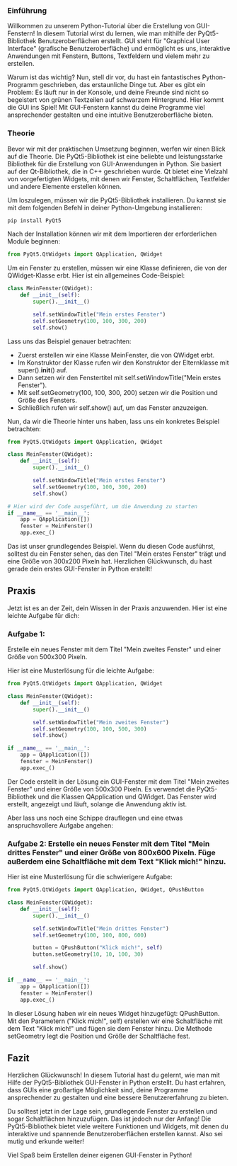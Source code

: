 ### Einführung
Willkommen zu unserem Python-Tutorial über die Erstellung von GUI-Fenstern! In diesem Tutorial wirst du lernen, wie man mithilfe der PyQt5-Bibliothek Benutzeroberflächen erstellt. GUI steht für "Graphical User Interface" (grafische Benutzeroberfläche) und ermöglicht es uns, interaktive Anwendungen mit Fenstern, Buttons, Textfeldern und vielem mehr zu erstellen.

Warum ist das wichtig? Nun, stell dir vor, du hast ein fantastisches Python-Programm geschrieben, das erstaunliche Dinge tut. Aber es gibt ein Problem: Es läuft nur in der Konsole, und deine Freunde sind nicht so begeistert von grünen Textzeilen auf schwarzem Hintergrund. Hier kommt die GUI ins Spiel! Mit GUI-Fenstern kannst du deine Programme viel ansprechender gestalten und eine intuitive Benutzeroberfläche bieten.

### Theorie
Bevor wir mit der praktischen Umsetzung beginnen, werfen wir einen Blick auf die Theorie. Die PyQt5-Bibliothek ist eine beliebte und leistungsstarke Bibliothek für die Erstellung von GUI-Anwendungen in Python. Sie basiert auf der Qt-Bibliothek, die in C++ geschrieben wurde. Qt bietet eine Vielzahl von vorgefertigten Widgets, mit denen wir Fenster, Schaltflächen, Textfelder und andere Elemente erstellen können.

Um loszulegen, müssen wir die PyQt5-Bibliothek installieren. Du kannst sie mit dem folgenden Befehl in deiner Python-Umgebung installieren:

```python
pip install PyQt5
```
Nach der Installation können wir mit dem Importieren der erforderlichen Module beginnen:

```python
from PyQt5.QtWidgets import QApplication, QWidget
```
Um ein Fenster zu erstellen, müssen wir eine Klasse definieren, die von der QWidget-Klasse erbt. Hier ist ein allgemeines Code-Beispiel:
```python
class MeinFenster(QWidget):
    def __init__(self):
        super().__init__()

        self.setWindowTitle("Mein erstes Fenster")
        self.setGeometry(100, 100, 300, 200)
        self.show()
```
Lass uns das Beispiel genauer betrachten:

* Zuerst erstellen wir eine Klasse MeinFenster, die von QWidget erbt.
* Im Konstruktor der Klasse rufen wir den Konstruktor der Elternklasse mit super().__init__() auf.
* Dann setzen wir den Fenstertitel mit self.setWindowTitle("Mein erstes Fenster").
* Mit self.setGeometry(100, 100, 300, 200) setzen wir die Position und Größe des Fensters.
* Schließlich rufen wir self.show() auf, um das Fenster anzuzeigen.

Nun, da wir die Theorie hinter uns haben, lass uns ein konkretes Beispiel betrachten:

```python
from PyQt5.QtWidgets import QApplication, QWidget

class MeinFenster(QWidget):
    def __init__(self):
        super().__init__()

        self.setWindowTitle("Mein erstes Fenster")
        self.setGeometry(100, 100, 300, 200)
        self.show()

# Hier wird der Code ausgeführt, um die Anwendung zu starten
if __name__ == '__main__':
    app = QApplication([])
    fenster = MeinFenster()
    app.exec_()
```
Das ist unser grundlegendes Beispiel. Wenn du diesen Code ausführst, solltest du ein Fenster sehen, das den Titel "Mein erstes Fenster" trägt und eine Größe von 300x200 Pixeln hat. Herzlichen Glückwunsch, du hast gerade dein erstes GUI-Fenster in Python erstellt!

## Praxis
Jetzt ist es an der Zeit, dein Wissen in der Praxis anzuwenden. Hier ist eine leichte Aufgabe für dich:

### Aufgabe 1: 
Erstelle ein neues Fenster mit dem Titel "Mein zweites Fenster" und einer Größe von 500x300 Pixeln.

Hier ist eine Musterlösung für die leichte Aufgabe:
```python
from PyQt5.QtWidgets import QApplication, QWidget

class MeinFenster(QWidget):
    def __init__(self):
        super().__init__()

        self.setWindowTitle("Mein zweites Fenster")
        self.setGeometry(100, 100, 500, 300)
        self.show()

if __name__ == '__main__':
    app = QApplication([])
    fenster = MeinFenster()
    app.exec_()
```
Der Code erstellt in der Lösung ein GUI-Fenster mit dem Titel "Mein zweites Fenster" und einer Größe von 500x300 Pixeln. Es verwendet die PyQt5-Bibliothek und die Klassen QApplication und QWidget. Das Fenster wird erstellt, angezeigt und läuft, solange die Anwendung aktiv ist.

Aber lass uns noch eine Schippe drauflegen und eine etwas anspruchsvollere Aufgabe angehen:

### Aufgabe 2: Erstelle ein neues Fenster mit dem Titel "Mein drittes Fenster" und einer Größe von 800x600 Pixeln. Füge außerdem eine Schaltfläche mit dem Text "Klick mich!" hinzu.

Hier ist eine Musterlösung für die schwierigere Aufgabe:
```python
from PyQt5.QtWidgets import QApplication, QWidget, QPushButton

class MeinFenster(QWidget):
    def __init__(self):
        super().__init__()

        self.setWindowTitle("Mein drittes Fenster")
        self.setGeometry(100, 100, 800, 600)

        button = QPushButton("Klick mich!", self)
        button.setGeometry(10, 10, 100, 30)

        self.show()

if __name__ == '__main__':
    app = QApplication([])
    fenster = MeinFenster()
    app.exec_()
```
In dieser Lösung haben wir ein neues Widget hinzugefügt: QPushButton. Mit den Parametern ("Klick mich!", self) erstellen wir eine Schaltfläche mit dem Text "Klick mich!" und fügen sie dem Fenster hinzu. Die Methode setGeometry legt die Position und Größe der Schaltfläche fest.

## Fazit
Herzlichen Glückwunsch! In diesem Tutorial hast du gelernt, wie man mit Hilfe der PyQt5-Bibliothek GUI-Fenster in Python erstellt. Du hast erfahren, dass GUIs eine großartige Möglichkeit sind, deine Programme ansprechender zu gestalten und eine bessere Benutzererfahrung zu bieten.

Du solltest jetzt in der Lage sein, grundlegende Fenster zu erstellen und sogar Schaltflächen hinzuzufügen. Das ist jedoch nur der Anfang! Die PyQt5-Bibliothek bietet viele weitere Funktionen und Widgets, mit denen du interaktive und spannende Benutzeroberflächen erstellen kannst. Also sei mutig und erkunde weiter!

Viel Spaß beim Erstellen deiner eigenen GUI-Fenster in Python!